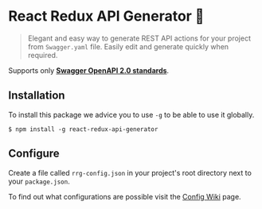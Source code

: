 # React Redux API Generator :lemon:

> Elegant and easy way to generate REST API actions for your project from 
> `Swagger.yaml` file. Easily edit and generate quickly when required.

Supports only **[Swagger OpenAPI 2.0 standards](https://swagger.io/docs/specification/2-0/basic-structure/)**.

## Installation

To install this package we advice you to use `-g` to be able to use it globally.

```shell script
$ npm install -g react-redux-api-generator
```

## Configure

Create a file called `rrg-config.json` in your project's root directory next to your `package.json`.

To find out what configurations are possible visit the [Config Wiki](https://github.com/MarkusBansky/react-redux-generator/wiki/Configuration-file) page.
